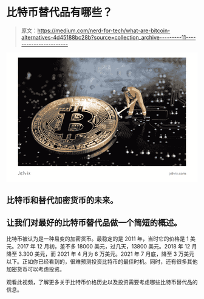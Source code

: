 # 比特币替代品有哪些？

> 原文：<https://medium.com/nerd-for-tech/what-are-bitcoin-alternatives-4d45188bc28b?source=collection_archive---------11----------------------->

![](img/8c145bcb0666cd46eab57934780f08d0.png)

## 比特币和替代加密货币的未来。

## 让我们对最好的比特币替代品做一个简短的概述。

比特币被认为是一种易变的加密货币。最稳定的是 2011 年，当时它的价格是 1 美元。2017 年 12 月初，差不多 18000 美元，过几天，13800 美元。2018 年 12 月降至 3.300 美元，而 2021 年 4 月为 6 万美元。2021 年 7 月底，降至 3 万美元以下。正如你已经看到的，很难预测投资比特币的最佳时机。同时，还有很多其他加密货币可以考虑投资。

观看此视频，了解更多关于比特币价格历史以及投资需要考虑哪些比特币替代品的信息。